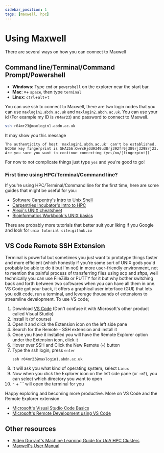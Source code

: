 ```yaml
---
sidebar_position: 1
tags: [maxwell, hpc]
---
```


# Using Maxwell
There are several ways on how you can connect to Maxwell

## Command line/Terminal/Command Prompt/Powershell
- **Windows**: Type `cmd` or `powershell` on the explorer near the start bar. 
- **Mac**: `⌘`+ `space`, then type `terminal`
- **Linux**: `ctrl`+`alt`+`t`

You can use ssh to connect to Maxwell, there are two login nodes that you can use `maxlogin1.abdn.ac.uk` and `maxlogin2.abdn.ac.uk`. You can use your id (For example my ID is `r04mr23`) and password to connect to Maxwell.

```bash
ssh r04mr23@maxlogin1.abdn.ac.uk
```

It may show you this message
```
The authenticity of host 'maxlogin1.abdn.ac.uk' can't be established.
ECDSA key fingerprint is SHA256:CwrcHjdd9349u38rj392fr9j389rj3298rj23.
Are you sure you want to continue connecting (yes/no/[fingerpint])
```
For now to not complicate things just type `yes` and you're good to go!

### First time using HPC/Terminal/Command line?
If you're using HPC/Terminal/Command line for the first time, here are some guides that might be useful for you:

- [Software Carpentry's Intro to Unix Shell](https://swcarpentry.github.io/shell-novice/)
- [Carpentries Incubator's Intro to HPC](https://carpentries-incubator.github.io/hpc-intro/)
- [Alexji's UNIX cheatsheet](https://www.alexji.com/UNIXCheatSheet.pdf)
- [Bioinformatics Workbook's UNIX basics](https://bioinformaticsworkbook.org/Appendix/Unix/unix-basics-1.html)

There are probably more tutorials that better suit your liking if you Google and look for `unix tutorial site:github.io`

## VS Code Remote SSH Extension
Terminal is powerful but sometimes you just want to prototype things faster and more efficient (which honestly if you're some sort of UNIX gods you'd probably be able to do it but I'm not) in more user-friendly environment, not to mention the painful process of transferring files using scp and sftps, well technically you can use FileZilla or PUTTY for it but why bother switching back and forth between two softwares when you can have all them in one. VS Code got your back, it offers a graphical user interface (GUI) that lets you edit code, run a terminal, and leverage thousands of extensions to streamline development. To use VS code;

1. Download [VS Code](https://code.visualstudio.com/download) (Don't confuse it with Microsoft's other product called Visual Studio) 
2. Install it (of course)
3. Open it and click the Extension icon on the left side pane
4. Search for the Remote - SSH extension and install it
5. Once you have it installed you will have the Remote Explorer option under the Extension icon, click it
6. Hover over SSH and Click the New Remote (`+`) button
7. Type the ssh login, press `enter`
    ```
    ssh r04mr23@maxlogin1.abdn.ac.uk
    ```
8. It will ask you what kind of operating system, select `Linux`
9. Now when you click the Explorer icon on the left side pane (or `⇧⌘E`), you can select which directory you want to open
10. `⌃` + `\`` will open the terminal for you

Happy exploring and becoming more productive. More on VS Code and the Remote Explorer extension
- [Microsoft's Visual Studio Code Basics](https://code.visualstudio.com/docs/introvideos/basics)
- [Microsoft's Remote Development using VS Code](https://code.visualstudio.com/docs/remote/ssh)

## Other resources
- [Aiden Durrant's Machine Learning Guide for UoA HPC Clusters](https://github.com/AidenDurrant/abdn-hpc)
- [Maxwell's User Manual](https://www.abdn.ac.uk/it/documents-uni-only/OCF-User0-Manual-Abderdeen-Maxwell.pdf)